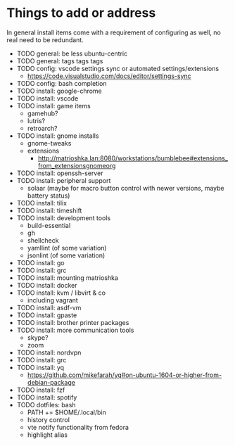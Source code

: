 # Things to add or address

In general install items come with a requirement of configuring as well, no real need to be redundant.

- TODO general: be less ubuntu-centric
- TODO general: tags tags tags
- TODO config: vscode settings sync or automated settings/extensions
  - https://code.visualstudio.com/docs/editor/settings-sync
- TODO config: bash completion
- TODO install: google-chrome
- TODO install: vscode
- TODO install: game items
  - gamehub?
  - lutris?
  - retroarch?
- TODO install: gnome installs
  - gnome-tweaks
  - extensions
    - http://matrioshka.lan:8080/workstations/bumblebee#extensions_from_extensionsgnomeorg
- TODO install: openssh-server
- TODO install: peripheral support
  - solaar (maybe for macro button control with newer versions, maybe battery status)
- TODO install: tilix
- TODO install: timeshift
- TODO install: development tools
  - build-essential
  - gh
  - shellcheck
  - yamllint (of some variation)
  - jsonlint (of some variation)
- TODO install: go
- TODO install: grc
- TODO install: mounting matrioshka
- TODO install: docker
- TODO install: kvm / libvirt & co
  - including vagrant
- TODO install: asdf-vm
- TODO install: gpaste
- TODO install: brother printer packages
- TODO install: more communication tools
  - skype?
  - zoom
- TODO install: nordvpn
- TODO install: grc
- TODO install: yq
  - https://github.com/mikefarah/yq#on-ubuntu-1604-or-higher-from-debian-package
- TODO install: fzf
- TODO install: spotify
- TODO dotfiles: bash
  - PATH += $HOME/.local/bin
  - history control
  - vte notify functionality from fedora
  - highlight alias

